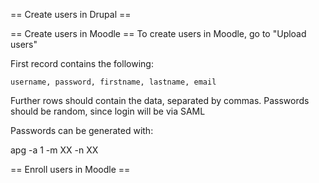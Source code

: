 == Create users in Drupal ==

== Create users in Moodle ==
To create users in Moodle, go to "Upload users"

First record contains the following:

`username, password, firstname, lastname, email`

Further rows should contain the data, separated by commas. Passwords should be random, 
since login will be via SAML

Passwords can be generated with:

apg -a 1 -m XX -n XX

== Enroll users in Moodle ==

